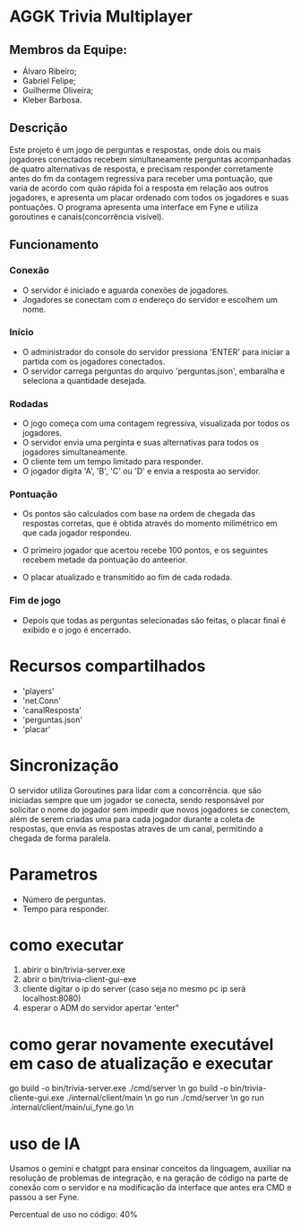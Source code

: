 # AGGK Trivia Multiplayer

## Membros da Equipe:
* Álvaro Ribeiro;
* Gabriel Felipe;
* Guilherme Oliveira;
* Kleber Barbosa.

## Descrição

Este projeto é um jogo de perguntas e respostas, onde dois ou mais jogadores conectados recebem simultaneamente perguntas acompanhadas de quatro alternativas de resposta, e precisam responder corretamente antes do fm da contagem regressiva para receber uma pontuação, que varia de acordo com quão rápida foi a resposta em relação aos outros jogadores, e apresenta um placar ordenado com todos os jogadores e suas pontuações. O programa apresenta uma interface em Fyne e utiliza goroutines e canais(concorrência visível).

## Funcionamento

### Conexão
* O servidor é iniciado e aguarda conexões de jogadores.
* Jogadores se conectam com o endereço do servidor e escolhem um nome.

### Início
* O administrador do console do servidor pressiona 'ENTER' para iniciar a partida com os jogadores conectados.
* O servidor carrega perguntas do arquivo 'perguntas.json', embaralha e seleciona a quantidade desejada.

### Rodadas
* O jogo começa com uma contagem regressiva, visualizada por todos os jogadores.
* O servidor envia uma perginta e suas alternativas para todos os jogadores simultaneamente.
* O cliente tem um tempo limitado para responder.
* O jogador digita 'A', 'B', 'C' ou 'D' e envia a resposta ao servidor.

### Pontuação
* Os pontos são calculados com base na ordem de chegada das respostas corretas, que é obtida através do momento milimétrico em que cada jogador respondeu.

* O primeiro jogador que acertou recebe 100 pontos, e os seguintes recebem metade da pontuação do anteerior.
* O placar atualizado e transmitido ao fim de cada rodada.

### Fim de jogo
* Depois que todas as perguntas selecionadas são feitas, o placar final é exibido e o jogo é encerrado.

# Recursos compartilhados
* 'players'
* 'net.Conn'
* 'canalResposta'
* 'perguntas.json'
* 'placar'

# Sincronização

O servidor utiliza Goroutines para lidar com a concorrência. que são iniciadas sempre que um jogador se conecta, sendo responsável por solicitar o nome do jogador sem impedir que novos jogadores se conectem, além de serem criadas uma para cada jogador durante a coleta de respostas, que envia as respostas atraves de um canal, permitindo a chegada de forma paralela.

# Parametros
* Número de perguntas.
* Tempo para responder.

# como executar
1. abirir o bin/trivia-server.exe
2. abrir o bin/trivia-client-gui-exe
3. cliente digitar o ip do server (caso seja no mesmo pc ip será localhost:8080)
4. esperar o ADM do servidor apertar 'enter"

# como gerar novamente executável em caso de atualização e executar
go build -o bin/trivia-server.exe ./cmd/server \n
go build -o bin/trivia-cliente-gui.exe ./internal/client/main \n
go run ./cmd/server \n
go run .internal/client/main/ui_fyne.go \n

# uso de IA

Usamos o gemini e chatgpt para ensinar conceitos da linguagem, auxiliar na resolução de problemas de integração, e na geração de código na parte de conexão com o servidor e na modificação da interface que antes era CMD e passou a ser Fyne. 

Percentual de uso no código: 40%
